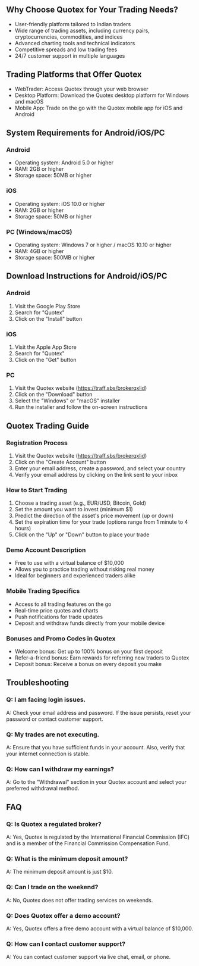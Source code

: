 ## Why Choose Quotex for Your Trading Needs?

-   User-friendly platform tailored to Indian traders
-   Wide range of trading assets, including currency pairs,
    cryptocurrencies, commodities, and indices
-   Advanced charting tools and technical indicators
-   Competitive spreads and low trading fees
-   24/7 customer support in multiple languages

## Trading Platforms that Offer Quotex

-   WebTrader: Access Quotex through your web browser
-   Desktop Platform: Download the Quotex desktop platform for Windows
    and macOS
-   Mobile App: Trade on the go with the Quotex mobile app for iOS and
    Android

## System Requirements for Android/iOS/PC

### Android

-   Operating system: Android 5.0 or higher
-   RAM: 2GB or higher
-   Storage space: 50MB or higher

### iOS

-   Operating system: iOS 10.0 or higher
-   RAM: 2GB or higher
-   Storage space: 50MB or higher

### PC (Windows/macOS)

-   Operating system: Windows 7 or higher / macOS 10.10 or higher
-   RAM: 4GB or higher
-   Storage space: 500MB or higher

## Download Instructions for Android/iOS/PC

### Android

1.  Visit the Google Play Store
2.  Search for "Quotex"
3.  Click on the "Install" button

### iOS

1.  Visit the Apple App Store
2.  Search for "Quotex"
3.  Click on the "Get" button

### PC

1.  Visit the Quotex website (https://traff.sbs/brokerqxlid)
2.  Click on the "Download" button
3.  Select the "Windows" or "macOS" installer
4.  Run the installer and follow the on-screen instructions

## Quotex Trading Guide

### Registration Process

1.  Visit the Quotex website (https://traff.sbs/brokerqxlid)
2.  Click on the "Create Account" button
3.  Enter your email address, create a password, and select your country
4.  Verify your email address by clicking on the link sent to your inbox

### How to Start Trading

1.  Choose a trading asset (e.g., EUR/USD, Bitcoin, Gold)
2.  Set the amount you want to invest (minimum \$1)
3.  Predict the direction of the asset\'s price movement (up or down)
4.  Set the expiration time for your trade (options range from 1 minute
    to 4 hours)
5.  Click on the "Up" or "Down" button to place your trade

### Demo Account Description

-   Free to use with a virtual balance of \$10,000
-   Allows you to practice trading without risking real money
-   Ideal for beginners and experienced traders alike

### Mobile Trading Specifics

-   Access to all trading features on the go
-   Real-time price quotes and charts
-   Push notifications for trade updates
-   Deposit and withdraw funds directly from your mobile device

### Bonuses and Promo Codes in Quotex

-   Welcome bonus: Get up to 100% bonus on your first deposit
-   Refer-a-friend bonus: Earn rewards for referring new traders to
    Quotex
-   Deposit bonus: Receive a bonus on every deposit you make

## Troubleshooting

### Q: I am facing login issues.

A: Check your email address and password. If the issue persists, reset
your password or contact customer support.

### Q: My trades are not executing.

A: Ensure that you have sufficient funds in your account. Also, verify
that your internet connection is stable.

### Q: How can I withdraw my earnings?

A: Go to the "Withdrawal" section in your Quotex account and
select your preferred withdrawal method.

## FAQ

### Q: Is Quotex a regulated broker?

A: Yes, Quotex is regulated by the International Financial Commission
(IFC) and is a member of the Financial Commission Compensation Fund.

### Q: What is the minimum deposit amount?

A: The minimum deposit amount is just \$10.

### Q: Can I trade on the weekend?

A: No, Quotex does not offer trading services on weekends.

### Q: Does Quotex offer a demo account?

A: Yes, Quotex offers a free demo account with a virtual balance of
\$10,000.

### Q: How can I contact customer support?

A: You can contact customer support via live chat, email, or phone.

